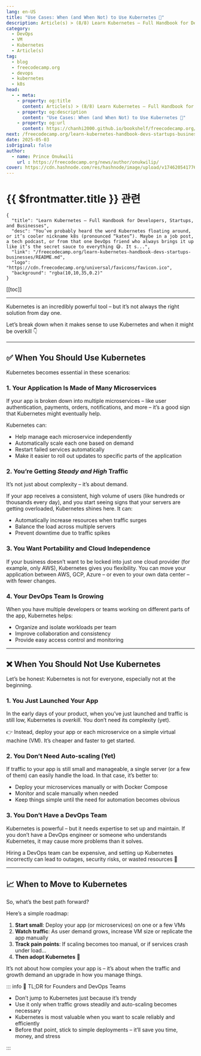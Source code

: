 ```yaml
---
lang: en-US
title: "Use Cases: When (and When Not) to Use Kubernetes 🧭"
description: Article(s) > (8/8) Learn Kubernetes – Full Handbook for Developers, Startups, and Businesses 
category:
  - DevOps
  - VM
  - Kubernetes
  - Article(s)
tag:
  - blog
  - freecodecamp.org
  - devops
  - kubernetes
  - k8s
head:
  - - meta:
    - property: og:title
      content: Article(s) > (8/8) Learn Kubernetes – Full Handbook for Developers, Startups, and Businesses
    - property: og:description
      content: "Use Cases: When (and When Not) to Use Kubernetes 🧭"
    - property: og:url
      content: https://chanhi2000.github.io/bookshelf/freecodecamp.org/learn-kubernetes-handbook-devs-startups-businesses/use-cases-when-and-when-not-to-use-kubernetes.html
next: /freecodecamp.org/learn-kubernetes-handbook-devs-startups-businesses/README.md#conclusion
date: 2025-05-03
isOriginal: false
author:
  - name: Prince Onukwili
    url : https://freecodecamp.org/news/author/onukwilip/
cover: https://cdn.hashnode.com/res/hashnode/image/upload/v1746205417767/d9d6b0d3-f2a5-44eb-83b5-d1a614bead9f.png
---
```


# {{ $frontmatter.title }} 관련

```component VPCard
{
  "title": "Learn Kubernetes – Full Handbook for Developers, Startups, and Businesses",
  "desc": "You’ve probably heard the word Kubernetes floating around, or it’s cooler nickname k8s (pronounced “kates“). Maybe in a job post, a tech podcast, or from that one DevOps friend who always brings it up like it’s the secret sauce to everything 😅. It s...",
  "link": "/freecodecamp.org/learn-kubernetes-handbook-devs-startups-businesses/README.md",
  "logo": "https://cdn.freecodecamp.org/universal/favicons/favicon.ico",
  "background": "rgba(10,10,35,0.2)"
}
```

[[toc]]

---

<SiteInfo
  name="Learn Kubernetes – Full Handbook for Developers, Startups, and Businesses"
  desc="You’ve probably heard the word Kubernetes floating around, or it’s cooler nickname k8s (pronounced “kates“). Maybe in a job post, a tech podcast, or from that one DevOps friend who always brings it up like it’s the secret sauce to everything 😅. It s..."
  url="https://freecodecamp.org/news/learn-kubernetes-handbook-devs-startups-businesses#heading-use-cases-when-and-when-not-to-use-kubernetes"
  logo="https://cdn.freecodecamp.org/universal/favicons/favicon.ico"
  preview="https://cdn.hashnode.com/res/hashnode/image/upload/v1746205417767/d9d6b0d3-f2a5-44eb-83b5-d1a614bead9f.png"/>

Kubernetes is an incredibly powerful tool – but it’s not always the right solution from day one.

Let’s break down when it makes sense to use Kubernetes and when it might be overkill 👇

---

## ✅ When You Should Use Kubernetes

Kubernetes becomes essential in these scenarios:

### 1. Your Application Is Made of Many Microservices

If your app is broken down into multiple microservices – like user authentication, payments, orders, notifications, and more – it’s a good sign that Kubernetes might eventually help.

Kubernetes can:

- Help manage each microservice independently
- Automatically scale each one based on demand
- Restart failed services automatically
- Make it easier to roll out updates to specific parts of the application

### 2. You’re Getting *Steady and High* Traffic

It’s not just about complexity – it’s about demand.

If your app receives a consistent, high volume of users (like hundreds or thousands every day), and you start seeing signs that your servers are getting overloaded, Kubernetes shines here. It can:

- Automatically increase resources when traffic surges
- Balance the load across multiple servers
- Prevent downtime due to traffic spikes

### 3. You Want Portability and Cloud Independence

If your business doesn’t want to be locked into just one cloud provider (for example, only AWS), Kubernetes gives you flexibility. You can move your application between AWS, GCP, Azure – or even to your own data center – with fewer changes.

### 4. Your DevOps Team Is Growing

When you have multiple developers or teams working on different parts of the app, Kubernetes helps:

- Organize and isolate workloads per team
- Improve collaboration and consistency
- Provide easy access control and monitoring

---

## ❌ When You Should Not Use Kubernetes

Let’s be honest: Kubernetes is not for everyone, especially not at the beginning.

### 1. You Just Launched Your App

In the early days of your product, when you’ve just launched and traffic is still low, Kubernetes is *overkill*. You don’t need its complexity (yet).

👉 Instead, deploy your app or each microservice on a simple virtual machine (VM). It’s cheaper and faster to get started.

### 2. You Don’t Need Auto-scaling (Yet)

If traffic to your app is still small and manageable, a single server (or a few of them) can easily handle the load. In that case, it’s better to:

- Deploy your microservices manually or with Docker Compose
- Monitor and scale manually when needed
- Keep things simple until the need for automation becomes obvious

### 3. You Don’t Have a DevOps Team

Kubernetes is powerful – but it needs expertise to set up and maintain. If you don’t have a DevOps engineer or someone who understands Kubernetes, it may cause more problems than it solves.

Hiring a DevOps team can be expensive, and setting up Kubernetes incorrectly can lead to outages, security risks, or wasted resources 💸

---

## 📈 When to Move to Kubernetes

So, what’s the best path forward?

Here’s a simple roadmap:

1. **Start small**: Deploy your app (or microservices) on one or a few VMs
2. **Watch traffic**: As user demand grows, increase VM size or replicate the app manually
3. **Track pain points**: If scaling becomes too manual, or if services crash under load...
4. **Then adopt Kubernetes** 🧠

It’s not about how complex your app is – it’s about when the traffic and growth demand an upgrade in how you manage things.

::: info 🎯 TL;DR for Founders and DevOps Teams

- Don’t jump to Kubernetes just because it’s trendy
- Use it only when traffic grows steadily and auto-scaling becomes necessary
- Kubernetes is most valuable when you want to scale reliably and efficiently
- Before that point, stick to simple deployments – it’ll save you time, money, and stress

:::